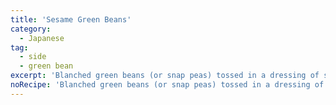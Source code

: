 ```yaml
---
title: 'Sesame Green Beans'
category:
  - Japanese
tag:
  - side
  - green bean
excerpt: 'Blanched green beans (or snap peas) tossed in a dressing of sesame oil, soy sauce, and a sprinkle of sugar.'
noRecipe: 'Blanched green beans (or snap peas) tossed in a dressing of sesame oil, soy sauce, and a sprinkle of sugar.'
---
```

